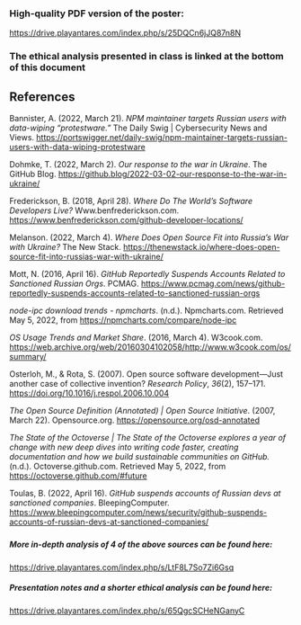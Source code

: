 ### High-quality PDF version of the poster:

<https://drive.playantares.com/index.php/s/25DQCn6jJQ87n8N>

### The ethical analysis presented in class is linked at the bottom of this document

## References

Bannister, A. (2022, March 21). *NPM maintainer targets Russian users with data-wiping “protestware.”* The Daily Swig | Cybersecurity News and Views. <https://portswigger.net/daily-swig/npm-maintainer-targets-russian-users-with-data-wiping-protestware>

Dohmke, T. (2022, March 2). *Our response to the war in Ukraine*. The GitHub Blog. <https://github.blog/2022-03-02-our-response-to-the-war-in-ukraine/>

Frederickson, B. (2018, April 28). *Where Do The World’s Software Developers Live?* Www.benfrederickson.com. <https://www.benfrederickson.com/github-developer-locations/>

Melanson. (2022, March 4). *Where Does Open Source Fit into Russia’s War with Ukraine?* The New Stack. <https://thenewstack.io/where-does-open-source-fit-into-russias-war-with-ukraine/>

Mott, N. (2016, April 16). *GitHub Reportedly Suspends Accounts Related to Sanctioned Russian Orgs*. PCMAG. <https://www.pcmag.com/news/github-reportedly-suspends-accounts-related-to-sanctioned-russian-orgs>

*node-ipc download trends - npmcharts*. (n.d.). Npmcharts.com. Retrieved May 5, 2022, from <https://npmcharts.com/compare/node-ipc>

*OS Usage Trends and Market Share*. (2016, March 4). W3cook.com. <https://web.archive.org/web/20160304102058/http://www.w3cook.com/os/summary/>

Osterloh, M., & Rota, S. (2007). Open source software development—Just another case of collective invention? *Research Policy*, *36*(2), 157–171. <https://doi.org/10.1016/j.respol.2006.10.004>

*The Open Source Definition (Annotated) | Open Source Initiative*. (2007, March 22). Opensource.org. <https://opensource.org/osd-annotated>

*The State of the Octoverse | The State of the Octoverse explores a year of change with new deep dives into writing code faster, creating documentation and how we build sustainable communities on GitHub.* (n.d.). Octoverse.github.com. Retrieved May 5, 2022, from <https://octoverse.github.com/#future>

Toulas, B. (2022, April 16). *GitHub suspends accounts of Russian devs at sanctioned companies*. BleepingComputer. <https://www.bleepingcomputer.com/news/security/github-suspends-accounts-of-russian-devs-at-sanctioned-companies/>

##### 

##### More in-depth analysis of 4 of the above sources can be found here:

<https://drive.playantares.com/index.php/s/LtF8L7So7Zi6Gsq>

##### Presentation notes and a shorter ethical analysis can be found here:

<https://drive.playantares.com/index.php/s/65QgcSCHeNGanyC>